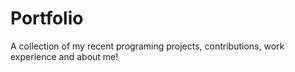 # Portfolio
A collection of my recent programing projects, contributions, work experience and about me!
